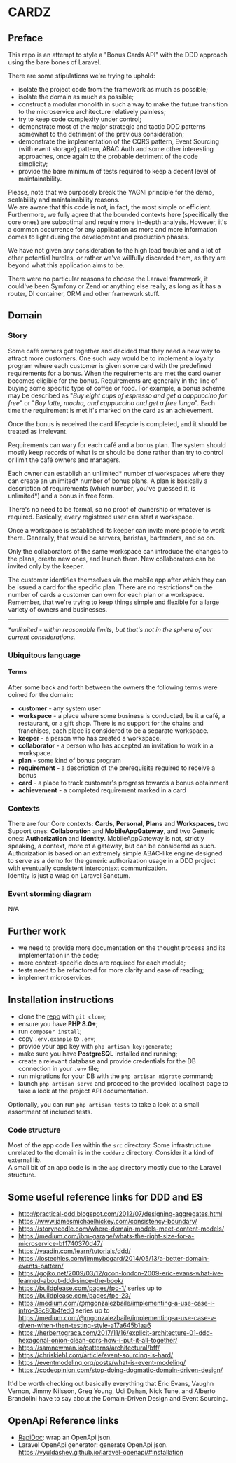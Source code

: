 # CARDZ

## Preface

This repo is an attempt to style a "Bonus Cards API" with the DDD approach using the bare bones of Laravel.

There are some stipulations we're trying to uphold:
- isolate the project code from the framework as much as possible;
- isolate the domain as much as possible;
- construct a modular monolith in such a way to make the future transition to the microservice architecture relatively painless;
- try to keep code complexity under control;
- demonstrate most of the major strategic and tactic DDD patterns somewhat to the detriment of the previous consideration;
- demonstrate the implementation of the CQRS pattern, Event Sourcing (with event storage) pattern, ABAC Auth and some other interesting approaches, once again to the probable detriment of the code simplicity;
- provide the bare minimum of tests required to keep a decent level of maintainability.

Please, note that we purposely break the YAGNI principle for the demo, scalability and maintainability reasons.   
We are aware that this code is not, in fact, the most simple or efficient.
Furthermore, we fully agree that the bounded contexts here (specifically the core ones) are suboptimal and require more in-depth analysis.
However, it's a common occurrence for any application as more and more information comes to light during the development and production phases.

We have not given any consideration to the high load troubles and a lot of other potential hurdles, or rather we've willfully discarded them, as they are beyond what this application aims to be.

There were no particular reasons to choose the Laravel framework, it could've been Symfony or Zend or anything else really, as long as it has a router, DI container, ORM and other framework stuff.

## Domain

### Story

Some café owners got together and decided that they need a new way to attract more customers.
One such way would be to implement a loyalty program where each customer is given some card with the predefined requirements for a bonus.
When the requirements are met the card owner becomes eligible for the bonus.
Requirements are generally in the line of buying some specific type of coffee or food.
For example, a bonus scheme may be described as "_Buy eight cups of espresso and get a cappuccino for free_" or "_Buy latte, mocha, and cappuccino and get a free lungo_".
Each time the requirement is met it's marked on the card as an achievement.

Once the bonus is received the card lifecycle is completed, and it should be treated as irrelevant.

Requirements can wary for each café and a bonus plan.
The system should mostly keep records of what is or should be done rather than try to control or limit the café owners and managers.

Each owner can establish an unlimited* number of workspaces where they can create an unlimited* number of bonus plans.
A plan is basically a description of requirements (which number, you've guessed it, is unlimited*) and a bonus in free form.

There's no need to be formal, so no proof of ownership or whatever is required.
Basically, every registered user can start a workspace.

Once a workspace is established its keeper can invite more people to work there. Generally, that would be servers, baristas, bartenders, and so on.

Only the collaborators of the same workspace can introduce the changes to the plans, create new ones, and launch them. New collaborators can be invited only by the keeper.

The customer identifies themselves via the mobile app after which they can be issued a card for the specific plan.
There are no restrictions* on the number of cards a customer can own for each plan or a workspace.
Remember, that we're trying to keep things simple and flexible for a large variety of owners and businesses.

___
_*unlimited - within reasonable limits, but that's not in the sphere of our current considerations._



### Ubiquitous language
#### Terms
After some back and forth between the owners the following terms were coined for the domain:
- **customer** - any system user
- **workspace** - a place where some business is conducted, be it a café, a restaurant, or a gift shop. There is no support for the chains and franchises, each place is considered to be a separate workspace.
- **keeper** - a person who has created a workspace.
- **collaborator** - a person who has accepted an invitation to work in a workspace.
- **plan** - some kind of bonus program
- **requirement** - a description of the prerequisite required to receive a bonus
- **card** - a place to track customer's progress towards a bonus obtainment
- **achievement** - a completed requirement marked in a card

### Contexts
There are four Core contexts: **Cards**, **Personal**, **Plans** and **Workspaces**, two Support ones: **Collaboration** and **MobileAppGateway**, and two Generic ones: **Authorization** and **Identity**.
MobileAppGateway is not, strictly speaking, a context, more of a gateway, but can be considered as such.
Authorization is based on an extremely simple ABAC-like engine designed to serve as a demo for the generic authorization usage in a DDD project with eventually consistent intercontext communication.  
Identity is just a wrap on Laravel Sanctum.

### Event storming diagram
N/A

## Further work
- we need to provide more documentation on the thought process and its implementation in the code;
- more context-specific docs are required for each module;
- tests need to be refactored for more clarity and ease of reading;
- implement microservices.

## Installation instructions

- clone the [repo](https://github.com/IndomitablePlatypus/cardz/) with `git clone`;
- ensure you have **PHP 8.0+**;
- run `composer install`;
- copy `.env.example` to `.env`;
- provide your app key with `php artisan key:generate`;
- make sure you have **PostgreSQL** installed and running;
- create a relevant database and provide credentials for the DB connection in your `.env` file;
- run migrations for your DB with the `php artisan migrate` command;
- launch `php artisan serve` and proceed to the provided localhost page to take a look at the project API documentation.

Optionally, you can run `php artisan tests` to take a look at a small assortment of included tests.

### Code structure

Most of the app code lies within the `src` directory. Some infrastructure unrelated to the domain is in the `codderz` directory. Consider it a kind of external lib.   
A small bit of an app code is in the `app` directory mostly due to the Laravel structure.

## Some useful reference links for DDD and ES
- http://practical-ddd.blogspot.com/2012/07/designing-aggregates.html
- https://www.jamesmichaelhickey.com/consistency-boundary/
- https://storyneedle.com/where-domain-models-meet-content-models/
- https://medium.com/ibm-garage/whats-the-right-size-for-a-microservice-bf1740370d47/
- https://vaadin.com/learn/tutorials/ddd/
- https://lostechies.com/jimmybogard/2014/05/13/a-better-domain-events-pattern/
- https://gojko.net/2009/03/12/qcon-london-2009-eric-evans-what-ive-learned-about-ddd-since-the-book/
- https://buildplease.com/pages/fpc-1/ series up to https://buildplease.com/pages/fpc-23/
- https://medium.com/@mgonzalezbaile/implementing-a-use-case-i-intro-38c80b4fed0 series up to https://medium.com/@mgonzalezbaile/implementing-a-use-case-v-given-when-then-testing-style-a17a645b1aa6
- https://herbertograca.com/2017/11/16/explicit-architecture-01-ddd-hexagonal-onion-clean-cqrs-how-i-put-it-all-together/
- https://samnewman.io/patterns/architectural/bff/
- https://chriskiehl.com/article/event-sourcing-is-hard/
- https://eventmodeling.org/posts/what-is-event-modeling/
- https://codeopinion.com/stop-doing-dogmatic-domain-driven-design/

It'd be worth checking out basically everything that Eric Evans, Vaughn Vernon, Jimmy Nilsson, Greg Young, Udi Dahan, Nick Tune, and Alberto Brandolini have to say about the Domain-Driven Design and Event Sourcing.


## OpenApi Reference links
- [RapiDoc](https://mrin9.github.io/RapiDoc/quickstart.html): wrap an OpenApi json.
- Laravel OpenApi generator: generate OpenApi json. https://vyuldashev.github.io/laravel-openapi/#installation
